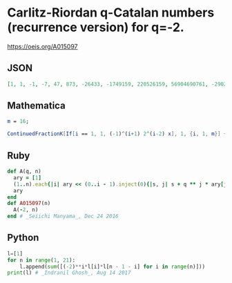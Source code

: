 # Carlitz\-Riordan q\-Catalan numbers \(recurrence version\) for q\=\-2\.
https://oeis.org/A015097
## JSON
```JSON
[1, 1, -1, -7, 47, 873, -26433, -1749159, 220526159, 56904690761, -29022490524961, -29777360924913095, 60924625361199230575, 249669263740090899509545, -2044791574538659983034398465, -33505955988983997787211823466215]
```
## Mathematica
```Mathematica
m = 16;
```
```Mathematica
ContinuedFractionK[If[i == 1, 1, (-1)^(i+1) 2^(i-2) x], 1, {i, 1, m}] + O[x]^m // CoefficientList[#, x]& (* _Jean-François Alcover_, Nov 17 2019 *)
```
## Ruby
```Ruby
def A(q, n)
  ary = [1]
  (1..n).each{|i| ary << (0..i - 1).inject(0){|s, j| s + q ** j * ary[j] * ary[i - 1 - j]}}
  ary
end
def A015097(n)
  A(-2, n)
end # _Seiichi Manyama_, Dec 24 2016
```
## Python
```Python
l=[1]
for n in range(1, 21):
    l.append(sum([(-2)**i*l[i]*l[n - 1 - i] for i in range(n)]))
print(l) # _Indranil Ghosh_, Aug 14 2017
```
